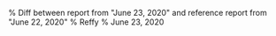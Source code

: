 % Diff between report from "June 23, 2020" and reference report from "June 22, 2020"
% Reffy
% June 23, 2020

